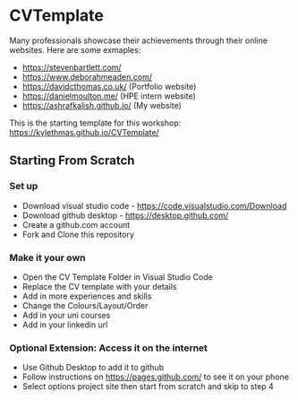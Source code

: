 # CVTemplate

Many professionals showcase their achievements through their online websites. Here are some exmaples:
- https://stevenbartlett.com/
- https://www.deborahmeaden.com/
- https://davidcthomas.co.uk/ (Portfolio website)
- https://danielmoulton.me/ (HPE intern website)
- https://ashrafkalish.github.io/ (My website)

This is the starting template for this workshop: https://kylethmas.github.io/CVTemplate/

## Starting From Scratch

### Set up
- Download visual studio code - https://code.visualstudio.com/Download
- Download github desktop - https://desktop.github.com/
- Create a github.com account
- Fork and Clone this repository

### Make it your own
- Open the CV Template Folder in Visual Studio Code
- Replace the CV template with your details
- Add in more experiences and skills
- Change the Colours/Layout/Order
- Add in your uni courses
- Add in your linkedin url

### Optional Extension: Access it on the internet
- Use Github Desktop to add it to github
- Follow instructions on https://pages.github.com/ to see it on your phone
- Select options project site then start from scratch and skip to step 4
